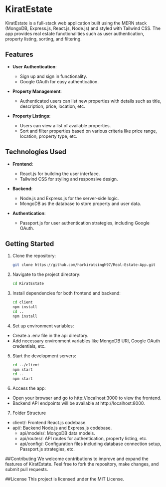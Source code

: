 # KiratEstate

KiratEstate is a full-stack web application built using the MERN stack (MongoDB, Express.js, React.js, Node.js) and styled with Tailwind CSS. The app provides real estate functionalities such as user authentication, property listing, sorting, and filtering.

## Features

- **User Authentication**:
  - Sign up and sign in functionality.
  - Google OAuth for easy authentication.

- **Property Management**:
  - Authenticated users can list new properties with details such as title, description, price, location, etc.

- **Property Listings**:
  - Users can view a list of available properties.
  - Sort and filter properties based on various criteria like price range, location, property type, etc.

## Technologies Used

- **Frontend**:
  - React.js for building the user interface.
  - Tailwind CSS for styling and responsive design.

- **Backend**:
  - Node.js and Express.js for the server-side logic.
  - MongoDB as the database to store property and user data.

- **Authentication**:
  - Passport.js for user authentication strategies, including Google OAuth.

## Getting Started

1. Clone the repository:
   ```bash
   git clone https://github.com/harkiratsingh97/Real-Estate-App.git

2. Navigate to the project directory:
   ```bash
   cd KiratEstate

3. Install dependencies for both frontend and backend:
   ```bash
   cd client
   npm install
   cd ..
   npm install

4. Set up environment variables:
- Create a .env file in the api directory.
- Add necessary environment variables like MongoDB URI, Google OAuth credentials, etc.

5. Start the development servers:
   ```bash
   cd ../client
   npm start
   cd ..
   npm start

6. Access the app:
- Open your browser and go to http://localhost:3000 to view the frontend.
- Backend API endpoints will be available at http://localhost:8000.

7. Folder Structure
- client/: Frontend React.js codebase.
- api/: Backend Node.js and Express.js codebase.
  - api/models/: MongoDB data models.
  - api/routes/: API routes for authentication, property listing, etc.
  - api/config/: Configuration files including database connection setup, Passport.js strategies, etc.

##Contributing
We welcome contributions to improve and expand the features of KiratEstate. Feel free to fork the repository, make changes, and submit pull requests.

##License
This project is licensed under the MIT License.




